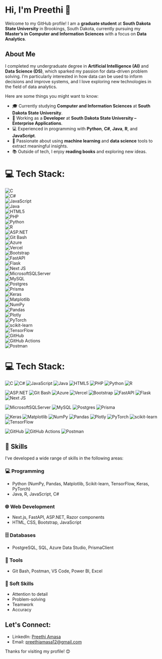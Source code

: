 # Hi, I'm Preethi 👋

Welcome to my GitHub profile! I am a **graduate student** at **South Dakota State University** in Brookings, South Dakota, currently pursuing my **Master’s in Computer and Information Sciences** with a focus on **Data Analytics**. 

## About Me
I completed my undergraduate degree in **Artificial Intelligence (AI)** and **Data Science (DS)**, which sparked my passion for data-driven problem solving. I’m particularly interested in how data can be used to inform decisions and improve systems, and I love exploring new technologies in the field of data analytics.

Here are some things you might want to know:

- 🎓 Currently studying **Computer and Information Sciences** at **South Dakota State University**.  
- 💼 Working as a **Developer** at **South Dakota State University – Enterprise Applications**.  
- 💻 Experienced in programming with **Python**, **C#**, **Java**, **R**, and **JavaScript**.  
- 🧠 Passionate about using **machine learning** and **data science** tools to extract meaningful insights.  
- 📚 Outside of tech, I enjoy **reading books** and exploring new ideas.


# 💻 Tech Stack:

![C](https://img.shields.io/badge/c-%2300599C.svg?style=for-the-badge&logo=c&logoColor=white)  
![C#](https://img.shields.io/badge/C%23-%23239120.svg?style=for-the-badge&logo=c-sharp&logoColor=white)  
![JavaScript](https://img.shields.io/badge/javascript-%23323330.svg?style=for-the-badge&logo=javascript&logoColor=%23F7DF1E)  
![Java](https://img.shields.io/badge/java-%23ED8B00.svg?style=for-the-badge&logo=openjdk&logoColor=white)  
![HTML5](https://img.shields.io/badge/html5-%23E34F26.svg?style=for-the-badge&logo=html5&logoColor=white)  
![PHP](https://img.shields.io/badge/php-%23777BB4.svg?style=for-the-badge&logo=php&logoColor=white)  
![Python](https://img.shields.io/badge/python-3670A0?style=for-the-badge&logo=python&logoColor=ffdd54)  
![R](https://img.shields.io/badge/r-%23276DC3.svg?style=for-the-badge&logo=r&logoColor=white)  
![ASP.NET](https://img.shields.io/badge/ASP.NET-5C2D91?style=for-the-badge&logo=dotnet&logoColor=white)  
![Git Bash](https://img.shields.io/badge/Git%20Bash-F05032?style=for-the-badge&logo=git&logoColor=white)  
![Azure](https://img.shields.io/badge/azure-%230072C6.svg?style=for-the-badge&logo=microsoftazure&logoColor=white)  
![Vercel](https://img.shields.io/badge/vercel-%23000000.svg?style=for-the-badge&logo=vercel&logoColor=white)  
![Bootstrap](https://img.shields.io/badge/bootstrap-%238511FA.svg?style=for-the-badge&logo=bootstrap&logoColor=white)  
![FastAPI](https://img.shields.io/badge/FastAPI-005571?style=for-the-badge&logo=fastapi)  
![Flask](https://img.shields.io/badge/flask-%23000.svg?style=for-the-badge&logo=flask&logoColor=white)  
![Next JS](https://img.shields.io/badge/Next-black?style=for-the-badge&logo=next.js&logoColor=white)  
![MicrosoftSQLServer](https://img.shields.io/badge/Microsoft%20SQL%20Server-CC2927?style=for-the-badge&logo=microsoft%20sql%20server&logoColor=white)  
![MySQL](https://img.shields.io/badge/mysql-4479A1.svg?style=for-the-badge&logo=mysql&logoColor=white)  
![Postgres](https://img.shields.io/badge/postgres-%23316192.svg?style=for-the-badge&logo=postgresql&logoColor=white)  
![Prisma](https://img.shields.io/badge/Prisma-3982CE?style=for-the-badge&logo=Prisma&logoColor=white)  
![Keras](https://img.shields.io/badge/Keras-%23D00000.svg?style=for-the-badge&logo=Keras&logoColor=white)  
![Matplotlib](https://img.shields.io/badge/Matplotlib-%23ffffff.svg?style=for-the-badge&logo=Matplotlib&logoColor=black)  
![NumPy](https://img.shields.io/badge/numpy-%23013243.svg?style=for-the-badge&logo=numpy&logoColor=white)  
![Pandas](https://img.shields.io/badge/pandas-%23150458.svg?style=for-the-badge&logo=pandas&logoColor=white)  
![Plotly](https://img.shields.io/badge/Plotly-%233F4F75.svg?style=for-the-badge&logo=plotly&logoColor=white)  
![PyTorch](https://img.shields.io/badge/PyTorch-%23EE4C2C.svg?style=for-the-badge&logo=PyTorch&logoColor=white)  
![scikit-learn](https://img.shields.io/badge/scikit--learn-%23F7931E.svg?style=for-the-badge&logo=scikit-learn&logoColor=white)  
![TensorFlow](https://img.shields.io/badge/TensorFlow-%23FF6F00.svg?style=for-the-badge&logo=TensorFlow&logoColor=white)  
![GitHub](https://img.shields.io/badge/github-%23121011.svg?style=for-the-badge&logo=github&logoColor=white)  
![GitHub Actions](https://img.shields.io/badge/github%20actions-%232671E5.svg?style=for-the-badge&logo=githubactions&logoColor=white)  
![Postman](https://img.shields.io/badge/Postman-FF6C37?style=for-the-badge&logo=postman&logoColor=white)

# 💻 Tech Stack:

![C](https://img.shields.io/badge/c-%2300599C.svg?style=for-the-badge&logo=c&logoColor=white) ![C#](https://img.shields.io/badge/C%23-%23239120.svg?style=for-the-badge&logo=c-sharp&logoColor=white) ![JavaScript](https://img.shields.io/badge/javascript-%23323330.svg?style=for-the-badge&logo=javascript&logoColor=%23F7DF1E) ![Java](https://img.shields.io/badge/java-%23ED8B00.svg?style=for-the-badge&logo=openjdk&logoColor=white) ![HTML5](https://img.shields.io/badge/html5-%23E34F26.svg?style=for-the-badge&logo=html5&logoColor=white) ![PHP](https://img.shields.io/badge/php-%23777BB4.svg?style=for-the-badge&logo=php&logoColor=white) ![Python](https://img.shields.io/badge/python-3670A0?style=for-the-badge&logo=python&logoColor=ffdd54) ![R](https://img.shields.io/badge/r-%23276DC3.svg?style=for-the-badge&logo=r&logoColor=white)

![ASP.NET](https://img.shields.io/badge/ASP.NET-5C2D91?style=for-the-badge&logo=dotnet&logoColor=white) ![Git Bash](https://img.shields.io/badge/Git%20Bash-F05032?style=for-the-badge&logo=git&logoColor=white) ![Azure](https://img.shields.io/badge/azure-%230072C6.svg?style=for-the-badge&logo=microsoftazure&logoColor=white) ![Vercel](https://img.shields.io/badge/vercel-%23000000.svg?style=for-the-badge&logo=vercel&logoColor=white) ![Bootstrap](https://img.shields.io/badge/bootstrap-%238511FA.svg?style=for-the-badge&logo=bootstrap&logoColor=white) ![FastAPI](https://img.shields.io/badge/FastAPI-005571?style=for-the-badge&logo=fastapi) ![Flask](https://img.shields.io/badge/flask-%23000.svg?style=for-the-badge&logo=flask&logoColor=white) ![Next JS](https://img.shields.io/badge/Next-black?style=for-the-badge&logo=next.js&logoColor=white)

![MicrosoftSQLServer](https://img.shields.io/badge/Microsoft%20SQL%20Server-CC2927?style=for-the-badge&logo=microsoft%20sql%20server&logoColor=white) ![MySQL](https://img.shields.io/badge/mysql-4479A1.svg?style=for-the-badge&logo=mysql&logoColor=white) ![Postgres](https://img.shields.io/badge/postgres-%23316192.svg?style=for-the-badge&logo=postgresql&logoColor=white) ![Prisma](https://img.shields.io/badge/Prisma-3982CE?style=for-the-badge&logo=Prisma&logoColor=white)

![Keras](https://img.shields.io/badge/Keras-%23D00000.svg?style=for-the-badge&logo=Keras&logoColor=white) ![Matplotlib](https://img.shields.io/badge/Matplotlib-%23ffffff.svg?style=for-the-badge&logo=Matplotlib&logoColor=black) ![NumPy](https://img.shields.io/badge/numpy-%23013243.svg?style=for-the-badge&logo=numpy&logoColor=white) ![Pandas](https://img.shields.io/badge/pandas-%23150458.svg?style=for-the-badge&logo=pandas&logoColor=white) ![Plotly](https://img.shields.io/badge/Plotly-%233F4F75.svg?style=for-the-badge&logo=plotly&logoColor=white) ![PyTorch](https://img.shields.io/badge/PyTorch-%23EE4C2C.svg?style=for-the-badge&logo=PyTorch&logoColor=white) ![scikit-learn](https://img.shields.io/badge/scikit--learn-%23F7931E.svg?style=for-the-badge&logo=scikit-learn&logoColor=white) ![TensorFlow](https://img.shields.io/badge/TensorFlow-%23FF6F00.svg?style=for-the-badge&logo=TensorFlow&logoColor=white)

![GitHub](https://img.shields.io/badge/github-%23121011.svg?style=for-the-badge&logo=github&logoColor=white) ![GitHub Actions](https://img.shields.io/badge/github%20actions-%232671E5.svg?style=for-the-badge&logo=githubactions&logoColor=white) ![Postman](https://img.shields.io/badge/Postman-FF6C37?style=for-the-badge&logo=postman&logoColor=white)

## 🚀 Skills

I’ve developed a wide range of skills in the following areas:

### 💻 Programming
- Python (NumPy, Pandas, Matplotlib, Scikit-learn, TensorFlow, Keras, PyTorch)
- Java, R, JavaScript, C#
### 🌐 Web Development
- Next.js, FastAPI, ASP.NET, Razor components
- HTML, CSS, Bootstrap, JavaScript
### 🗄️ Databases
- PostgreSQL, SQL, Azure Data Studio, PrismaClient
### 🧰 Tools
- Git Bash, Postman, VS Code, Power BI, Excel
### 🧠 Soft Skills
- Attention to detail
- Problem-solving
- Teamwork
- Accuracy

## Let's Connect:
- LinkedIn: [Preethi Amasa](https://www.linkedin.com/in/preethi-a-233259251?utm_source=share&utm_campaign=share_via&utm_content=profile&utm_medium=ios_app)
- Email: [preethiamasa12@gmail.com](mailto:preethiamasa12@gmail.com)

Thanks for visiting my profile! 😊
